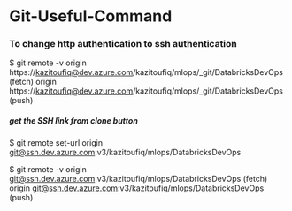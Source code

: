 # Git-Useful-Command

### To change http authentication to ssh authentication 

$ git remote -v
origin  https://kazitoufiq@dev.azure.com/kazitoufiq/mlops/_git/DatabricksDevOps (fetch)
origin  https://kazitoufiq@dev.azure.com/kazitoufiq/mlops/_git/DatabricksDevOps (push)


 ##### get the SSH link from clone button

$ git remote set-url origin git@ssh.dev.azure.com:v3/kazitoufiq/mlops/DatabricksDevOps

$ git remote -v
origin  git@ssh.dev.azure.com:v3/kazitoufiq/mlops/DatabricksDevOps (fetch)
origin  git@ssh.dev.azure.com:v3/kazitoufiq/mlops/DatabricksDevOps (push)

